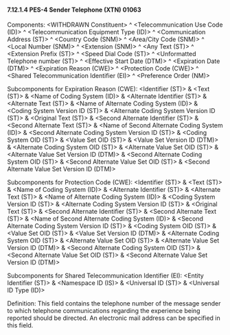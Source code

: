 #### 7.12.1.4 PES-4 Sender Telephone (XTN) 01063

Components: &lt;WITHDRAWN Constituent> ^ &lt;Telecommunication Use Code (ID)> ^ &lt;Telecommunication Equipment Type (ID)> ^ &lt;Communication Address (ST)> ^ &lt;Country Code (SNM)> ^ &lt;Area/City Code (SNM)> ^ &lt;Local Number (SNM)> ^ &lt;Extension (SNM)> ^ &lt;Any Text (ST)> ^ &lt;Extension Prefix (ST)> ^ &lt;Speed Dial Code (ST)> ^ &lt;Unformatted Telephone number (ST)> ^ &lt;Effective Start Date (DTM)> ^ &lt;Expiration Date (DTM)> ^ &lt;Expiration Reason (CWE)> ^ &lt;Protection Code (CWE)> ^ &lt;Shared Telecommunication Identifier (EI)> ^ &lt;Preference Order (NM)>

Subcomponents for Expiration Reason (CWE): &lt;Identifier (ST)> & &lt;Text (ST)> & &lt;Name of Coding System (ID)> & &lt;Alternate Identifier (ST)> & &lt;Alternate Text (ST)> & &lt;Name of Alternate Coding System (ID)> & &lt;Coding System Version ID (ST)> & &lt;Alternate Coding System Version ID (ST)> & &lt;Original Text (ST)> & &lt;Second Alternate Identifier (ST)> & &lt;Second Alternate Text (ST)> & &lt;Name of Second Alternate Coding System (ID)> & &lt;Second Alternate Coding System Version ID (ST)> & &lt;Coding System OID (ST)> & &lt;Value Set OID (ST)> & &lt;Value Set Version ID (DTM)> & &lt;Alternate Coding System OID (ST)> & &lt;Alternate Value Set OID (ST)> & &lt;Alternate Value Set Version ID (DTM)> & &lt;Second Alternate Coding System OID (ST)> & &lt;Second Alternate Value Set OID (ST)> & &lt;Second Alternate Value Set Version ID (DTM)>

Subcomponents for Protection Code (CWE): &lt;Identifier (ST)> & &lt;Text (ST)> & &lt;Name of Coding System (ID)> & &lt;Alternate Identifier (ST)> & &lt;Alternate Text (ST)> & &lt;Name of Alternate Coding System (ID)> & &lt;Coding System Version ID (ST)> & &lt;Alternate Coding System Version ID (ST)> & &lt;Original Text (ST)> & &lt;Second Alternate Identifier (ST)> & &lt;Second Alternate Text (ST)> & &lt;Name of Second Alternate Coding System (ID)> & &lt;Second Alternate Coding System Version ID (ST)> & &lt;Coding System OID (ST)> & &lt;Value Set OID (ST)> & &lt;Value Set Version ID (DTM)> & &lt;Alternate Coding System OID (ST)> & &lt;Alternate Value Set OID (ST)> & &lt;Alternate Value Set Version ID (DTM)> & &lt;Second Alternate Coding System OID (ST)> & &lt;Second Alternate Value Set OID (ST)> & &lt;Second Alternate Value Set Version ID (DTM)>

Subcomponents for Shared Telecommunication Identifier (EI): &lt;Entity Identifier (ST)> & &lt;Namespace ID (IS)> & &lt;Universal ID (ST)> & &lt;Universal ID Type (ID)>

Definition: This field contains the telephone number of the message sender to which telephone communications regarding the experience being reported should be directed. An electronic mail address can be specified in this field.

